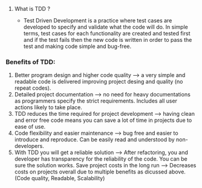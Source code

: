 1. What is TDD ?

    -   Test Driven Development is a practice where test cases are developed to specify and validate what the code will do.
In simple terms, test cases for each functionality are created and tested first and if the test fails then the new code is written in order to pass the test and making code simple and bug-free.

### Benefits of TDD: 
1. Better program design and higher code quality --> a very simple and readable code is delivered improving project desing and quality (no repeat codes).
2. Detailed project documentation --> no need for heavy documentations as programmers specify the strict requirements. Includes all user actions likely to take place.
3. TDD reduces the time required for project development --> having clean and error free code means you can save a lot of time in projects due to ease of use.
4. Code flexibility and easier maintenance --> bug free and easier to introduce and reproduce. Can be easily read and understood by non-developers.
5. With TDD you will get a reliable solution --> After refactoring, you and developer has transparency for the reliability of the code. You can be sure the solution works.
Save project costs in the long run --> Decreases costs on projects overall due to multiple benefits as dicussed above. (Code quality, Readable, Scalability)